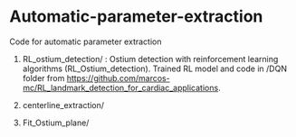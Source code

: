 # Automatic-parameter-extraction

Code for automatic parameter extraction


1. RL_ostium_detection/ : Ostium detection with reinforcement learning algorithms (RL_Ostium_detection). Trained RL model and code in /DQN folder from https://github.com/marcos-mc/RL_landmark_detection_for_cardiac_applications.

2. centerline_extraction/

3. Fit_Ostium_plane/
